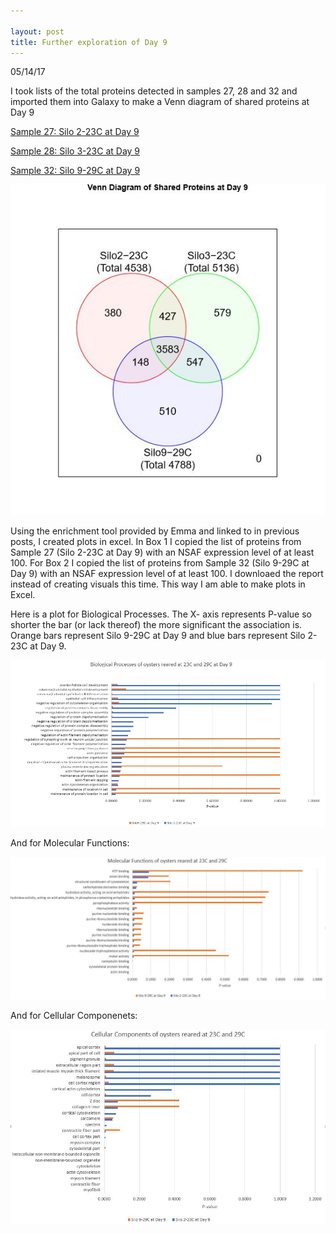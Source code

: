 ```yaml
---

layout: post
title: Further exploration of Day 9
---
```


05/14/17

I took lists of the total proteins detected in samples 27, 28 and 32 and imported them into Galaxy to make a Venn diagram of shared proteins at Day 9

[Sample 27: Silo 2-23C at Day 9](https://github.com/RobertsLab/project-pacific.oyster-larvae/blob/master/DDA_2016/Qspec27.32/Proteins_27.txt)

[Sample 28: Silo 3-23C at Day 9](https://github.com/RobertsLab/project-pacific.oyster-larvae/blob/master/DDA_2016/Qspec27.32/Proteins_28.txt)

[Sample 32: Silo 9-29C at Day 9](https://github.com/RobertsLab/project-pacific.oyster-larvae/blob/master/DDA_2016/Qspec27.32/Proteins_32.txt)

![im](https://raw.githubusercontent.com/RobertsLab/project-pacific.oyster-larvae/master/DDA_2016/Qspec27.32/VennDay9.JPG)

Using the enrichment tool provided by Emma and linked to in previous posts, I created plots in excel. In Box 1 I copied the list of proteins from Sample 27 (Silo 2-23C at Day 9) with an NSAF expression level of at least 100. For Box 2 I copied the list of proteins from Sample 32 (Silo 9-29C at Day 9) with an NSAF expression level of at least 100. I downloaed the report instead of creating visuals this time. This way I am able to make plots in Excel.

Here is a plot for Biological Processes. The X- axis represents P-value so shorter the bar (or lack thereof) the more significant the association is. Orange bars represent Silo 9-29C at Day 9 and blue bars represent Silo 2-23C at Day 9.

![im](https://raw.githubusercontent.com/RobertsLab/project-pacific.oyster-larvae/master/DDA_2016/Qspec27.32/BioProcesses27.32.JPG)

And for Molecular Functions:

![im](https://raw.githubusercontent.com/RobertsLab/project-pacific.oyster-larvae/master/DDA_2016/Qspec27.32/Molec27.32.JPG)

And for Cellular Componenets:

![im](https://raw.githubusercontent.com/RobertsLab/project-pacific.oyster-larvae/master/DDA_2016/Qspec27.32/CellComp27.32.JPG)




